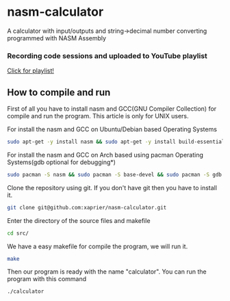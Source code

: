 # nasm-calculator
A calculator with input/outputs and string->decimal number converting programmed with NASM Assembly

### Recording code sessions and uploaded to YouTube playlist 
<a href="https://youtube.com/playlist?list=PLUWaeJl-QWIK_1kxDXxHd1BN9Av0LzF9C" target="_blank">Click for playlist!</a>

## How to compile and run
First of all you have to install nasm and GCC(GNU Compiler Collection) for compile and run the program. This article is only for UNIX users.

For install the nasm and GCC on Ubuntu/Debian based Operating Systems
```sh
sudo apt-get -y install nasm && sudo apt-get -y install build-essential && sudo apt-get update -y 
```

For install the nasm and GCC on Arch based using pacman Operating Systems(gdb optional for debugging*)
```sh
sudo pacman -S nasm && sudo pacman -S base-devel && sudo pacman -S gdb && sudo pacman -Syu
```

Clone the repository using git. If you don't have git then you have to install it.
```sh
git clone git@github.com:xaprier/nasm-calculator.git
```

Enter the directory of the source files and makefile
```sh
cd src/
```

We have a easy makefile for compile the program, we will run it.
```sh
make
```

Then our program is ready with the name "calculator". You can run the program with this command
```sh
./calculator
```